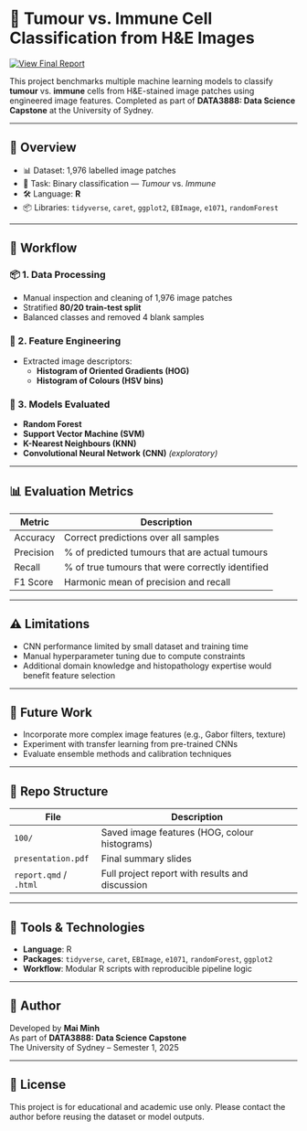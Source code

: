 # 🧠 Tumour vs. Immune Cell Classification from H&E Images

[![View Final Report](https://img.shields.io/badge/📄%20View%20Report-Click%20Here-brightgreen?style=flat-square)](https://maiminhhh.github.io/maiminhhh/data3888-2/)


This project benchmarks multiple machine learning models to classify **tumour** vs. **immune** cells from H&E-stained image patches using engineered image features. Completed as part of **DATA3888: Data Science Capstone** at the University of Sydney.

---

## 📂 Overview

- 📊 Dataset: 1,976 labelled image patches
- 🧪 Task: Binary classification — *Tumour* vs. *Immune*
- 🛠️ Language: **R**
- 📦 Libraries: `tidyverse`, `caret`, `ggplot2`, `EBImage`, `e1071`, `randomForest`

---

## 🔁 Workflow

### 📦 1. Data Processing
- Manual inspection and cleaning of 1,976 image patches
- Stratified **80/20 train-test split**
- Balanced classes and removed 4 blank samples

### 🧮 2. Feature Engineering
- Extracted image descriptors:
  - **Histogram of Oriented Gradients (HOG)**
  - **Histogram of Colours (HSV bins)**

### 🤖 3. Models Evaluated
- **Random Forest**
- **Support Vector Machine (SVM)**
- **K-Nearest Neighbours (KNN)**
- **Convolutional Neural Network (CNN)** *(exploratory)*

---

## 📊 Evaluation Metrics

| Metric | Description |
|--------|-------------|
| Accuracy | Correct predictions over all samples |
| Precision | % of predicted tumours that are actual tumours |
| Recall | % of true tumours that were correctly identified |
| F1 Score | Harmonic mean of precision and recall |

---

## ⚠️ Limitations

- CNN performance limited by small dataset and training time
- Manual hyperparameter tuning due to compute constraints
- Additional domain knowledge and histopathology expertise would benefit feature selection

---

## 🔮 Future Work

- Incorporate more complex image features (e.g., Gabor filters, texture)
- Experiment with transfer learning from pre-trained CNNs
- Evaluate ensemble methods and calibration techniques

---

## 📁 Repo Structure

| File | Description |
|------|-------------|
| `100/` | Saved image features (HOG, colour histograms) |
| `presentation.pdf` | Final summary slides |
| `report.qmd` / `.html` | Full project report with results and discussion |

---

## 🧰 Tools & Technologies

- **Language**: R  
- **Packages**: `tidyverse`, `caret`, `EBImage`, `e1071`, `randomForest`, `ggplot2`  
- **Workflow**: Modular R scripts with reproducible pipeline logic

---

## 🧠 Author

Developed by **Mai Minh**  
As part of **DATA3888: Data Science Capstone**  
The University of Sydney – Semester 1, 2025

---

## 📄 License

This project is for educational and academic use only. Please contact the author before reusing the dataset or model outputs.

